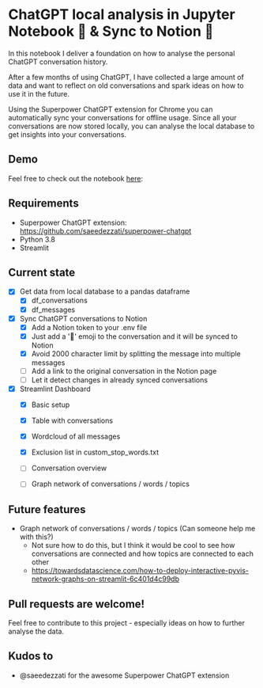 # ChatGPT local analysis in Jupyter Notebook 🤖 & Sync to Notion 📝

In this notebook I deliver a foundation on how to analyse the personal ChatGPT conversation history. 

After a few months of using ChatGPT, I have collected a large amount of data and want to reflect on old conversations and spark ideas on how to use it in the future.

Using the Superpower ChatGPT extension for Chrome you can automatically sync your conversations for offline usage. Since all your conversations are now stored locally, you can analyse the local database to get insights into your conversations.

## Demo
Feel free to check out the notebook [here](./chatgpt_analysis.ipynb): 
## Requirements

- Superpower ChatGPT extension: https://github.com/saeedezzati/superpower-chatgpt 
- Python 3.8
- Streamlit


## Current state

- [x] Get data from local database to a pandas dataframe
    - [x] df_conversations
    - [x] df_messages

- [x] Sync ChatGPT conversations to Notion
    - [x] Add a Notion token to your .env file
    - [x] Just add a '📝' emoji to the conversation and it will be synced to Notion
    - [x] Avoid 2000 character limit by splitting the message into multiple messages
    - [ ] Add a link to the original conversation in the Notion page
    - [ ] Let it detect changes in already synced conversations

- [x] Streamlint Dashboard
    - [x] Basic setup
    - [x] Table with conversations
    - [x] Wordcloud of all messages
    - [x] Exclusion list in custom_stop_words.txt
    
    - [ ] Conversation overview
    - [ ] Graph network of conversations / words / topics

## Future features

- Graph network of conversations / words / topics (Can someone help me with this?) 
    - Not sure how to do this, but I think it would be cool to see how conversations are connected and how topics are connected to each other
    - https://towardsdatascience.com/how-to-deploy-interactive-pyvis-network-graphs-on-streamlit-6c401d4c99db

## Pull requests are welcome!
Feel free to contribute to this project - especially ideas on how to further analyse the data.


## Kudos to

- @saeedezzati for the awesome Superpower ChatGPT extension
